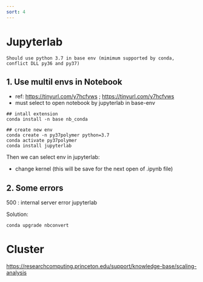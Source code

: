 ```yaml
---
sort: 4
---
```


# Jupyterlab

```note
Should use python 3.7 in base env (mimimum supported by conda, conflict DLL py36 and py37)
```

## 1. Use multil envs in Notebook
- ref: https://tinyurl.com/y7hcfvws ;  https://tinyurl.com/y7hcfvws
- must select to open notebook by jupyterlab in base-env

```shell
## intall extension
conda install -n base nb_conda

## create new env
conda create -n py37polymer python=3.7
conda activate py37polymer
conda install jupyterlab
```

Then we can select env in jupyterlab:
- change kernel (this will be save for the next open of .ipynb file)


## 2. Some errors

500 : internal server error jupyterlab

Solution:
```shell
conda upgrade nbconvert 
```

# Cluster

https://researchcomputing.princeton.edu/support/knowledge-base/scaling-analysis

